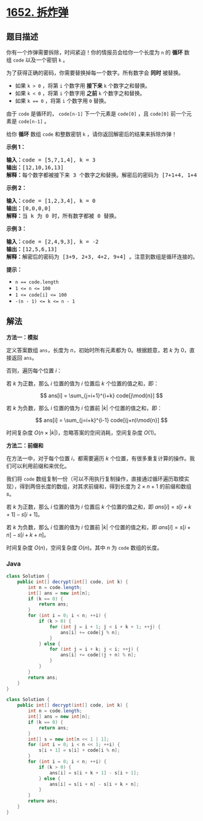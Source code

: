 # [1652. 拆炸弹](https://leetcode.cn/problems/defuse-the-bomb)

## 题目描述

<p>你有一个炸弹需要拆除，时间紧迫！你的情报员会给你一个长度为 <code>n</code> 的 <strong>循环</strong> 数组 <code>code</code> 以及一个密钥 <code>k</code> 。</p>

<p>为了获得正确的密码，你需要替换掉每一个数字。所有数字会 <strong>同时</strong> 被替换。</p>

<ul>
	<li>如果 <code>k > 0</code> ，将第 <code>i</code> 个数字用 <strong>接下来</strong> <code>k</code> 个数字之和替换。</li>
	<li>如果 <code>k < 0</code> ，将第 <code>i</code> 个数字用 <strong>之前</strong> <code>k</code> 个数字之和替换。</li>
	<li>如果 <code>k == 0</code> ，将第 <code>i</code> 个数字用 <code>0</code> 替换。</li>
</ul>

<p>由于 <code>code</code> 是循环的， <code>code[n-1]</code> 下一个元素是 <code>code[0]</code> ，且 <code>code[0]</code> 前一个元素是 <code>code[n-1]</code> 。</p>

<p>给你 <strong>循环</strong> 数组 <code>code</code> 和整数密钥 <code>k</code> ，请你返回解密后的结果来拆除炸弹！</p>



<p><strong>示例 1：</strong></p>

<pre>
<b>输入：</b>code = [5,7,1,4], k = 3
<b>输出：</b>[12,10,16,13]
<b>解释：</b>每个数字都被接下来 3 个数字之和替换。解密后的密码为 [7+1+4, 1+4+5, 4+5+7, 5+7+1]。注意到数组是循环连接的。
</pre>

<p><strong>示例 2：</strong></p>

<pre>
<b>输入：</b>code = [1,2,3,4], k = 0
<b>输出：</b>[0,0,0,0]
<b>解释：</b>当 k 为 0 时，所有数字都被 0 替换。
</pre>

<p><strong>示例 3：</strong></p>

<pre>
<b>输入：</b>code = [2,4,9,3], k = -2
<b>输出：</b>[12,5,6,13]
<b>解释：</b>解密后的密码为 [3+9, 2+3, 4+2, 9+4] 。注意到数组是循环连接的。如果 k 是负数，那么和为 <strong>之前</strong> 的数字。
</pre>



<p><strong>提示：</strong></p>

<ul>
	<li><code>n == code.length</code></li>
	<li><code>1 <= n <= 100</code></li>
	<li><code>1 <= code[i] <= 100</code></li>
	<li><code>-(n - 1) <= k <= n - 1</code></li>
</ul>

## 解法

**方法一：模拟**

定义答案数组 `ans`，长度为 $n$，初始时所有元素都为 $0$。根据题意，若 $k$ 为 $0$，直接返回 `ans`。

否则，遍历每个位置 $i$：

若 $k$ 为正数，那么 $i$ 位置的值为 $i$ 位置后 $k$ 个位置的值之和，即：

$$
ans[i] = \sum_{j=i+1}^{i+k} code[j\mod{n}]
$$

若 $k$ 为负数，那么 $i$ 位置的值为 $i$ 位置前 $|k|$ 个位置的值之和，即：

$$
ans[i] = \sum_{j=i+k}^{i-1} code[(j+n)\mod{n}]
$$

时间复杂度 $O(n\times|k|)$，忽略答案的空间消耗，空间复杂度 $O(1)$。

**方法二：前缀和**

在方法一中，对于每个位置 $i$，都需要遍历 $k$ 个位置，有很多重复计算的操作。我们可以利用前缀和来优化。

我们将 `code` 数组复制一份（可以不用执行复制操作，直接通过循环遍历取模实现），得到两倍长度的数组，对其求前缀和，得到长度为 $2\times n + 1$ 的前缀和数组 $s$。

若 $k$ 为正数，那么 $i$ 位置的值为 $i$ 位置后 $k$ 个位置的值之和，即 $ans[i] = s[i + k + 1] - s[i + 1]$。

若 $k$ 为负数，那么 $i$ 位置的值为 $i$ 位置前 $|k|$ 个位置的值之和，即 $ans[i] = s[i + n] - s[i + k + n]$。

时间复杂度 $O(n)$，空间复杂度 $O(n)$。其中 $n$ 为 `code` 数组的长度。

### **Java**

```java
class Solution {
    public int[] decrypt(int[] code, int k) {
        int n = code.length;
        int[] ans = new int[n];
        if (k == 0) {
            return ans;
        }
        for (int i = 0; i < n; ++i) {
            if (k > 0) {
                for (int j = i + 1; j < i + k + 1; ++j) {
                    ans[i] += code[j % n];
                }
            } else {
                for (int j = i + k; j < i; ++j) {
                    ans[i] += code[(j + n) % n];
                }
            }
        }
        return ans;
    }
}
```

```java
class Solution {
    public int[] decrypt(int[] code, int k) {
        int n = code.length;
        int[] ans = new int[n];
        if (k == 0) {
            return ans;
        }
        int[] s = new int[n << 1 | 1];
        for (int i = 0; i < n << 1; ++i) {
            s[i + 1] = s[i] + code[i % n];
        }
        for (int i = 0; i < n; ++i) {
            if (k > 0) {
                ans[i] = s[i + k + 1] - s[i + 1];
            } else {
                ans[i] = s[i + n] - s[i + k + n];
            }
        }
        return ans;
    }
}
```
